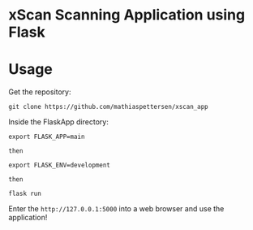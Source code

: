 # xScan Scanning Application using Flask

# Usage

Get the repository:

```shell
git clone https://github.com/mathiaspettersen/xscan_app
```


Inside the FlaskApp directory:

```shell
export FLASK_APP=main

then

export FLASK_ENV=development

then

flask run
```

Enter the `http://127.0.0.1:5000` into a web browser and use the application!
